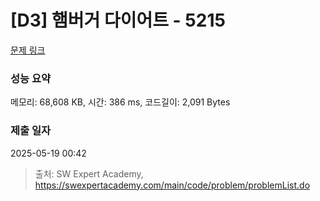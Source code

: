 # [D3] 햄버거 다이어트 - 5215 

[문제 링크](https://swexpertacademy.com/main/code/problem/problemDetail.do?contestProbId=AWT-lPB6dHUDFAVT) 

### 성능 요약

메모리: 68,608 KB, 시간: 386 ms, 코드길이: 2,091 Bytes

### 제출 일자

2025-05-19 00:42



> 출처: SW Expert Academy, https://swexpertacademy.com/main/code/problem/problemList.do